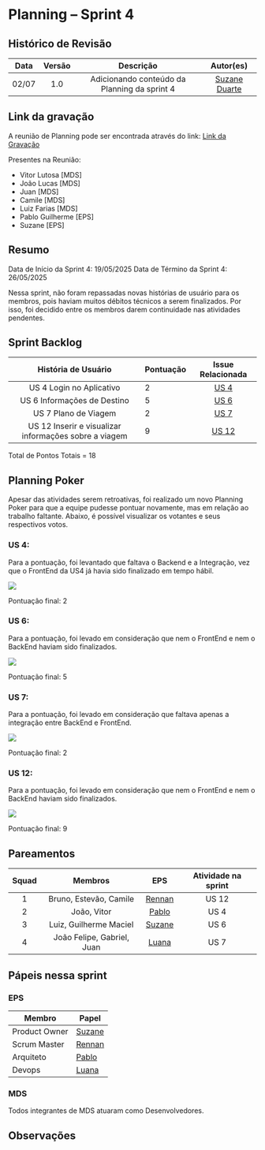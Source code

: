 # Planning – Sprint 4

## Histórico de Revisão
| Data | Versão | Descrição | Autor(es)|
|:----:|:------:|:---------:|:--------:|
| 02/07 | 1.0 | Adicionando conteúdo da Planning da sprint 4 | [Suzane Duarte](https://github.com/suzaneaduarte)|

## Link da gravação 

A reunião de Planning pode ser encontrada através do link: [Link da Gravação](https://unbbr.sharepoint.com/sites/Time1-EPSMDS/_layouts/15/stream.aspx?id=%2Fsites%2FTime1%2DEPSMDS%2FDocumentos%20Compartilhados%2FGeneral%2FRecordings%2FReuniao%20Planning%20e%20Review%2021%5F05%2D20250521%5F201514%2DGrava%C3%A7%C3%A3o%20da%20Reuni%C3%A3o%2Emp4&referrer=StreamWebApp%2EWeb&referrerScenario=AddressBarCopied%2Eview%2Eb6f1e7b8%2D4d6c%2D49bc%2D9275%2Dc66951e2fa2d&isDarkMode=true)

Presentes na Reunião:

- Vitor Lutosa [MDS]
- João Lucas [MDS]
- Juan [MDS]
- Camile [MDS]
- Luiz Farias [MDS]
- Pablo Guilherme [EPS]
- Suzane [EPS]

## Resumo 

Data de Início da Sprint 4: 19/05/2025
Data de Término da Sprint 4: 26/05/2025

Nessa sprint, não foram repassadas novas histórias de usuário para os membros, pois haviam muitos débitos técnicos a serem finalizados. Por isso, foi decidido entre os membros darem continuidade nas atividades pendentes. 

## Sprint Backlog

| **História de Usuário**                                                            | **Pontuação** | **Issue Relacionada**|
| :--------------------------------------------------------------------: | :------------- | :-----------: | 
| US 4 Login no Aplicativo| 2 |       [US 4](https://github.com/fga-eps-mds/2025.1-VaiPelaSombra-docs/issues/33)       | 
| US 6 Informações de Destino| 5 |       [US 6](https://github.com/fga-eps-mds/2025.1-VaiPelaSombra-docs/issues/18)       | 
| US 7 Plano de Viagem | 2 |       [US 7](https://github.com/fga-eps-mds/2025.1-VaiPelaSombra-docs/issues/19)       | 
| US 12 Inserir e visualizar informações sobre a viagem | 9 |       [US 12](https://github.com/fga-eps-mds/2025.1-VaiPelaSombra-docs/issues/19)       | 

Total de Pontos Totais = 18

## Planning Poker 

Apesar das atividades serem retroativas, foi realizado um novo Planning Poker para que a equipe pudesse pontuar novamente, mas em relação ao trabalho faltante. Abaixo, é possível visualizar os votantes e seus respectivos votos. 

### US 4: 

Para a pontuação, foi levantado que faltava o Backend e a Integração, vez que o FrontEnd da US4 já havia sido finalizado em tempo hábil. 

![](../assets/pontuacaous4.png)

Pontuação final: 2

### US 6:

Para a pontuação, foi levado em consideração que nem o FrontEnd e nem o BackEnd haviam sido finalizados. 

![](../assets/pontuacaous6.png)

Pontuação final: 5

### US 7:

Para a pontuação, foi levado em consideração que faltava apenas a integração entre BackEnd e FrontEnd. 

![](../assets/pontuacaous7.png)

Pontuação final: 2

### US 12: 

Para a pontuação, foi levado em consideração que nem o FrontEnd e nem o BackEnd haviam sido finalizados. 

![](../assets/pontuacaous12.png)

Pontuação final: 9

## Pareamentos

| Squad | Membros | EPS | Atividade na sprint |
|:--------: | :-------: | :-------:| :-----:|
| 1 | Bruno, Estevão, Camile  | [Rennan](https://github.com/renannOgomes) | US 12 |
| 2 | João, Vitor | [Pablo](https://github.com/PabloGJBS) | US 4  |
| 3 | Luiz, Guilherme Maciel | [Suzane](https://github.com/suzaneaduarte) | US 6 |
| 4 | João Felipe, Gabriel, Juan  | [Luana](https://github.com/luanatorress) | US 7 |

## Pápeis nessa sprint

### EPS

Membro| Papel
------------ | --------------
Product Owner |  [Suzane](https://github.com/suzaneaduarte) 
Scrum Master | [Rennan](https://github.com/renannOgomes)
Arquiteto | [Pablo](https://github.com/PabloGJBS)
Devops | [Luana](https://github.com/luanatorress)

### MDS

Todos integrantes de MDS atuaram como Desenvolvedores. 

## Observações

